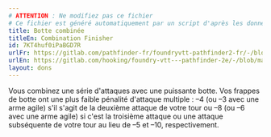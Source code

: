 ```yaml
---
# ATTENTION : Ne modifiez pas ce fichier
# Ce fichier est généré automatiquement par un script d'après les données du module Foundry VTT officiel et de sa traduction
title: Botte combinée
titleEn: Combination Finisher
id: 7KT4huf0iPaBGD7R
urlFr: https://gitlab.com/pathfinder-fr/foundryvtt-pathfinder2-fr/-/blob/master/data/feats/7KT4huf0iPaBGD7R.htm
urlEn: https://gitlab.com/hooking/foundry-vtt---pathfinder-2e/-/blob/master/packs/data/feats.db/combination-finisher.json
layout: dons
---
```

Vous combinez une série d'attaques avec une puissante botte. Vos frappes de botte ont une plus faible pénalité d'attaque multiple : –4 (ou –3 avec une arme agile) s'il s'agit de la deuxième attaque de votre tour ou –8 (ou –6 avec une arme agile) si c'est la troisième attaque ou une attaque subséquente de votre tour au lieu de –5 et –10, respectivement.

